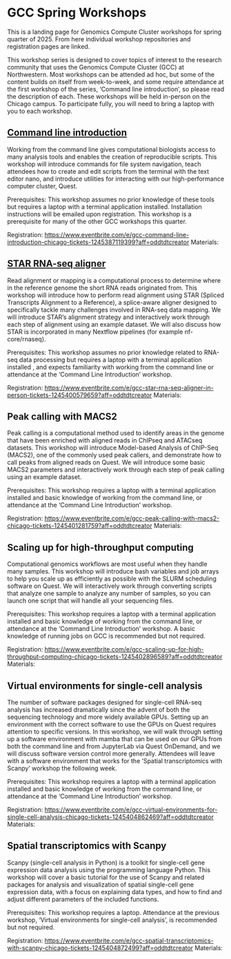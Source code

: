 # GCC Spring Workshops
This is a landing page for Genomics Compute Cluster workshops for spring quarter of 2025. From here individual workshop repositories and registration pages are linked.

This workshop series is designed to cover topics of interest to the research community that uses the Genomics Compute Cluster (GCC) at Northwestern. Most workshops can be attended ad hoc, but some of the content builds on itself from week-to-week, and some require attendance at the first workshop of the series, ‘Command line introduction’, so please read the description of each. These workshops will be held in-person on the Chicago campus. To participate fully, you will need to bring a laptop with you to each workshop.

## [Command line introduction](https://github.com/nuitrcs/gcc_command_line)

Working from the command line gives computational biologists access to many analysis tools and enables the creation of reproducible scripts. This workshop will introduce commands for file system navigation, teach attendees how to create and edit scripts from the terminal with the text editor nano, and introduce utilities for interacting with our high-performance computer cluster, Quest.

Prerequisites: This workshop assumes no prior knowledge of these tools but requires a laptop with a terminal application installed. Installation instructions will be emailed upon registration. This workshop is a prerequisite for many of the other GCC workshops this quarter.

Registration: <https://www.eventbrite.com/e/gcc-command-line-introduction-chicago-tickets-1245387119399?aff=oddtdtcreator>
Materials:

## [STAR RNA-seq aligner](https://github.com/nuitrcs/star_aligner_workshop)

Read alignment or mapping is a computational process to determine where in the reference genome the short RNA reads originated from. This workshop will introduce how to perform read alignment using STAR (Spliced Transcripts Alignment to a Reference), a splice-aware aligner designed to specifically tackle many challenges involved in RNA-seq data mapping. We will introduce STAR’s alignment strategy and interactively work through each step of alignment using an example dataset. We will also discuss how STAR is incorporated in many Nextflow pipelines (for example nf-core/rnaseq).

Prerequisites: This workshop assumes no prior knowledge related to RNA-seq data processing but requires a laptop with a terminal application installed , and expects familiarity with working from the command line or attendance at the ‘Command Line Introduction’ workshop.

Registration: <https://www.eventbrite.com/e/gcc-star-rna-seq-aligner-in-person-tickets-1245400579659?aff=oddtdtcreator>
Materials:

## Peak calling with MACS2

Peak calling is a computational method used to identify areas in the genome that have been enriched with aligned reads in ChIPseq and ATACseq datasets. This workshop will introduce Model-based Analysis of ChIP-Seq (MACS2), one of the commonly used peak callers, and demonstrate how to call peaks from aligned reads on Quest. We will introduce some basic MACS2 parameters and interactively work through each step of peak calling using an example dataset.

Prerequisites: This workshop requires a laptop with a terminal application installed and basic knowledge of working from the command line, or attendance at the ‘Command Line Introduction’ workshop.

Registration: <https://www.eventbrite.com/e/gcc-peak-calling-with-macs2-chicago-tickets-1245401281759?aff=oddtdtcreator>
Materials:

## Scaling up for high-throughput computing

Computational genomics workflows are most useful when they handle many samples. This workshop will introduce bash variables and job arrays to help you scale up as efficiently as possible with the SLURM scheduling software on Quest. We will interactively work through converting scripts that analyze one sample to analyze any number of samples, so you can launch one script that will handle all your sequencing files.

Prerequisites: This workshop requires a laptop with a terminal application installed and basic knowledge of working from the command line, or attendance at the ‘Command Line Introduction’ workshop. A basic knowledge of running jobs on GCC is recommended but not required.

Registration: <https://www.eventbrite.com/e/gcc-scaling-up-for-high-throughput-computing-chicago-tickets-1245402896589?aff=oddtdtcreator>
Materials:

## Virtual environments for single-cell analysis

The number of software packages designed for single-cell RNA-seq analysis has increased dramatically since the advent of both the sequencing technology and more widely available GPUs. Setting up an environment with the correct software to use the GPUs on Quest requires attention to specific versions. In this workshop, we will walk through setting up a software environment with mamba that can be used on our GPUs from both the command line and from JupyterLab via Quest OnDemand, and we will discuss software version control more generally. Attendees will leave with a software environment that works for the ‘Spatial transcriptomics with Scanpy’ workshop the following week.

Prerequisites: This workshop requires a laptop with a terminal application installed and basic knowledge of working from the command line, or attendance at the ‘Command Line Introduction’ workshop.

Registration: <https://www.eventbrite.com/e/gcc-virtual-environments-for-single-cell-analysis-chicago-tickets-1245404862469?aff=oddtdtcreator>
Materials:

## Spatial transcriptomics with Scanpy

Scanpy (single-cell analysis in Python) is a toolkit for single-cell gene expression data analysis using the programming language Python. This workshop will cover a basic tutorial for the use of Scanpy and related packages for analysis and visualization of spatial single-cell gene expression data, with a focus on explaining data types, and how to find and adjust different parameters of the included functions.

Prerequisites: This workshop requires a laptop. Attendance at the previous workshop, ‘Virtual environments for single-cell analysis’, is recommended but not required.

Registration: <https://www.eventbrite.com/e/gcc-spatial-transcriptomics-with-scanpy-chicago-tickets-1245404872499?aff=oddtdtcreator>
Materials:


